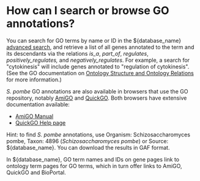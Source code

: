 # How can I search or browse GO annotations?
<!-- pombase_categories: Finding data,Using ontologies -->

You can search for GO terms by name or ID in the ${database_name} [advanced
search](/query), and retrieve a list of all genes annotated to the
term and its descendants via the relations *is\_a*, *part\_of*,
*regulates*, *positively\_regulates,* and *negatively\_regulates*. For
example, a search for "cytokinesis" will include genes annotated to
"regulation of cytokinesis". (See the GO documentation on [Ontology Structure and
Ontology Relations](http://geneontology.org/docs/ontology-relations/)
for more information.)

*S. pombe* GO annotations are also available in browsers that use the GO
repository, notably [AmiGO](http://amigo.geneontology.org/) and
[QuickGO](http://www.ebi.ac.uk/QuickGO/). Both browsers have extensive
documentation available:

-   [AmiGO Manual](http://wiki.geneontology.org/index.php/AmiGO_2_Manual:_Overview) 
-   [QuickGO Help page](http://www.ebi.ac.uk/QuickGO/help) 

Hint: to find *S. pombe* annotations, use Organism:
Schizosaccharomyces pombe, Taxon: 4896 (*Schizosaccharomyces pombe*)
or Source: ${database_name}. You can download the results in GAF format.

In ${database_name}, GO term names and IDs on gene pages link to ontology term
pages for GO terms, which in turn offer links to AmiGO, QuickGO and
BioPortal.

